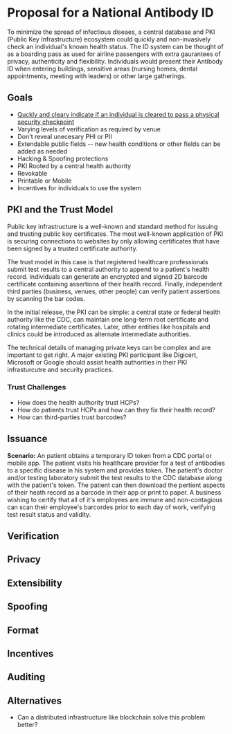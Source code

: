 # Proposal for a National Antibody ID
To minimize the spread of infectious diseaes, a central database and PKI (Public Key Infrastructure) ecosystem could quickly and non-invasively check an individual's known health status. The ID system can be thought of as a boarding pass as used for airline passengers with extra gaurantees of privacy, authenticity and flexibility. Individuals would present their Antibody ID when entering buildings, sensitive areas (nursing homes, dental appointments, meeting with leaders) or other large gatherings.

## Goals
- [Quckly and cleary indicate if an individual is cleared to pass a physical security checkpoint](#Verification)
- Varying levels of verification as required by venue
- Don't reveal unecesary PHI or PII
- Extendable public fields -- new health conditions or other fields can be added as needed
- Hacking & Spoofing protections
- PKI Rooted by a central health authority
- Revokable
- Printable or Mobile
- Incentives for individuals to use the system


## PKI and the Trust Model
Public key infrastructure is a well-known and standard method for issuing and trusting public key certificates. The most well-known application of PKI is securing connections to websites by only allowing certificates that have been signed by a trusted certificate authority. 

The trust model in this case is that registered healthcare professionals submit test results to a central authority to append to a patient's health record. Individuals can generate an encrypted and signed 2D barcode certificate containing assertions of their health record. Finally, independent third parties (business, venues, other people) can verify patient assertions by scanning the bar codes. 

In the initial release, the PKI can be simple: a central state or federal health authority like the CDC, can maintain one long-term root certificate and rotating intermediate certificates. Later, other entities like hospitals and clinics could be introduced as alternate intermediate authorities. 

The technical details of managing private keys can be complex and are important to get right. A major existing PKI participant like Digicert, Microsoft or Google should assist health authorities in their PKI infrasturcutre and security practices.

### Trust Challenges
- How does the health authority trust HCPs?
- How do patients trust HCPs and how can they fix their health record?
- How can third-parties trust barcodes?

## Issuance
**Scenario:** An patient obtains a temporary ID token from a CDC portal or mobile app. The patient visits his healthcare provider for a test of antibodies to a specific disease in his system and provides token. The patient's doctor and/or testing laboratory submit the test results to the CDC database along with the patient's token. The patient can then download the pertient aspects of their heath record as a barcode in their app or print to paper. A business wishing to certify that all of it's employees are immune and non-contagious can scan their employee's barcordes prior to each day of work, verifying test result status and validity.

## Verification
## Privacy
## Extensibility
## Spoofing
## Format
## Incentives
## Auditing
## Alternatives
- Can a distributed infrastructure like blockchain solve this problem better?

